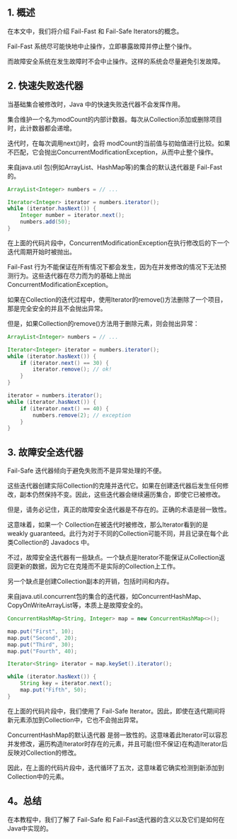 ## 1. 概述

在本文中，我们将介绍 Fail-Fast 和 Fail-Safe Iterators的概念。

Fail-Fast 系统尽可能快地中止操作，立即暴露故障并停止整个操作。

而故障安全系统在发生故障时不会中止操作。这样的系统会尽量避免引发故障。

## 2. 快速失败迭代器

当基础集合被修改时，Java 中的快速失败迭代器不会发挥作用。

集合维护一个名为modCount的内部计数器。每次从Collection添加或删除项目时，此计数器都会递增。

迭代时，在每次调用next()时，会将 modCount的当前值与初始值进行比较。如果不匹配，它会抛出ConcurrentModificationException，从而中止整个操作。

来自java.util 包(例如ArrayList、HashMap等)的集合的默认迭代器是 Fail-Fast 的。

```java
ArrayList<Integer> numbers = // ...

Iterator<Integer> iterator = numbers.iterator();
while (iterator.hasNext()) {
    Integer number = iterator.next();
    numbers.add(50);
}
```

在上面的代码片段中，ConcurrentModificationException在执行修改后的下一个迭代周期开始时被抛出。

Fail-Fast 行为不能保证在所有情况下都会发生，因为在并发修改的情况下无法预测行为。这些迭代器在尽力而为的基础上抛出ConcurrentModificationException。

如果在Collection的迭代过程中，使用Iterator的remove()方法删除了一个项目，那是完全安全的并且不会抛出异常。

但是，如果Collection的remove()方法用于删除元素，则会抛出异常：

```java
ArrayList<Integer> numbers = // ...

Iterator<Integer> iterator = numbers.iterator();
while (iterator.hasNext()) {
    if (iterator.next() == 30) {
        iterator.remove(); // ok!
    }
}

iterator = numbers.iterator();
while (iterator.hasNext()) {
    if (iterator.next() == 40) {
        numbers.remove(2); // exception
    }
}
```

## 3. 故障安全迭代器

Fail-Safe 迭代器倾向于避免失败而不是异常处理的不便。

这些迭代器创建实际Collection的克隆并迭代它。如果在创建迭代器后发生任何修改，副本仍然保持不变。因此，这些迭代器会继续遍历集合，即使它已被修改。

但是，请务必记住，真正的故障安全迭代器是不存在的。正确的术语是弱一致性。

这意味着，如果一个 Collection在被迭代时被修改，那么Iterator看到的是 weakly guaranteed。此行为对于不同的Collection可能不同，并且记录在每个此类Collection的 Javadocs 中。

不过，故障安全迭代器有一些缺点。一个缺点是Iterator不能保证从Collection返回更新的数据，因为它在克隆而不是实际的Collection上工作。

另一个缺点是创建Collection副本的开销，包括时间和内存。

来自java.util.concurrent包的集合的迭代器，如ConcurrentHashMap、CopyOnWriteArrayList等，本质上是故障安全的。

```java
ConcurrentHashMap<String, Integer> map = new ConcurrentHashMap<>();

map.put("First", 10);
map.put("Second", 20);
map.put("Third", 30);
map.put("Fourth", 40);

Iterator<String> iterator = map.keySet().iterator();

while (iterator.hasNext()) {
    String key = iterator.next();
    map.put("Fifth", 50);
}
```

在上面的代码片段中，我们使用了 Fail-Safe Iterator。因此，即使在迭代期间将新元素添加到Collection中，它也不会抛出异常。

ConcurrentHashMap的默认迭代器 是弱一致性的。这意味着此Iterator可以容忍并发修改，遍历构造Iterator时存在的元素，并且可能(但不保证)在构造Iterator后反映对Collection的修改。

因此，在上面的代码片段中，迭代循环了五次，这意味着它确实检测到新添加到Collection中的元素。

## 4。总结

在本教程中，我们了解了 Fail-Safe 和 Fail-Fast迭代器的含义以及它们是如何在Java中实现的。